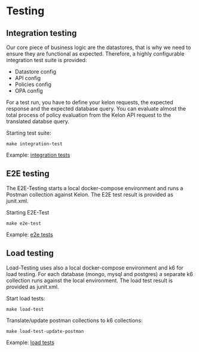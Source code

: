 # Testing

## Integration testing
Our core piece of business logic are the datastores, that is why we need to ensure they are functional as expected.
Therefore, a highly configurable integration test suite is provided: 
<ul>
<li>Datastore config</li>
<li>API config</li>
<li>Policies config</li>
<li>OPA config</li>
</ul>
For a test run, you have to define your kelon requests, the expected response and the expected database query.
You can evaluate almost the total process of policy evaluation from the Kelon API request to the translated databse query.

Starting test suite:
```
make integration-test
```

Example: [integration tests](https://github.com/unbasical/kelon/tree/develop/test/integration)

## E2E testing
The E2E-Testing starts a local docker-compose environment and runs a Postman collection against Kelon.
The E2E test result is provided as junit.xml.

Starting E2E-Test
```
make e2e-test
```

Example: [e2e tests](https://github.com/unbasical/kelon/tree/develop/test/e2e)


## Load testing
Load-Testing uses also a local docker-compose environment and k6 for load testing. 
For each database (mongo, mysql and postgres) a separate k6 collection runs against the local environment.
The load test result is provided as junit.xml.

Start load tests:
```
make load-test
```

Translate/update postman collections to k6 collections:
```
make load-test-update-postman
```

Example: [load tests](https://github.com/unbasical/kelon/tree/develop/test/load)
